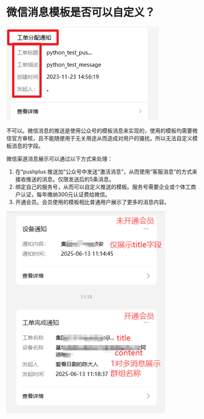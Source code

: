 # 微信消息模板是否可以自定义？

![](./images/t1.png) 

不可以。微信消息的推送是使用公众号的模板消息来实现的，使用的模板均需要微信官方审核，且不能随便用于无关用途从而造成对用户的骚扰。所以无法自定义模板消息的字段。

微信渠道消息展示可以通过以下方式来处理：
1. 在“pushplus 推送加”公众号中发送“激活消息”，从而使用“客服消息”的方式来接收推送的消息。仅限发送后的5条消息。
2. 绑定自己的服务号，从而可以自定义推送的模板。服务号需要企业或个体工商户认证，每年缴纳300元认证费给微信。
3. 开通会员。会员使用的模板相比普通用户展示了更多的消息内容。

![](./images/wxTempalte2.png) 